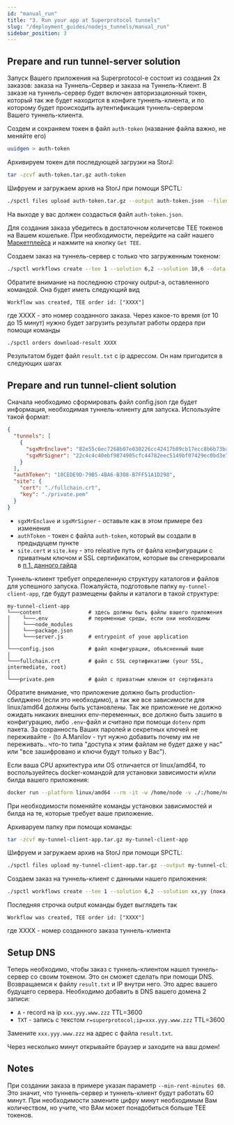```yaml
---
id: "manual_run"
title: "3. Run your app at Superprotocol tunnels"
slug: "/deployment_guides/nodejs_tunnels/manual_run"
sidebar_position: 3
---
```


## Prepare and run tunnel-server solution

Запуск Вашего приложения на Superprotocol-е состоит из создания 2х заказов: заказа на Туннель-Сервер и заказа на Туннель-Клиент. В заказе на туннель-сервер будет включен авторизационный токен, который так же будет находится в конфиге туннель-клиента, и по которому будет происходить аутентификация туннель-сервером Вашего туннель-клиента.

Создем и сохраняем токен в файл `auth-token` (название файла важно, не меняйте его)
```bash
uuidgen > auth-token
```

Архивируем токен для последующей загрузки на StorJ:
```bash
tar -zcvf auth-token.tar.gz auth-token 
```

Шифруем и загружаем архив на StorJ при помощи SPCTL:
```bash
./spctl files upload auth-token.tar.gz --output auth-token.json --filename auth-token.tar.gz
```

На выходе у вас должен создасться файл `auth-token.json`.

Для создания заказа убедитесь в достаточном количетсве ТЕЕ токенов на Вашем кошельке. При необходимости, перейдите на сайт нашего [Маркетплейса](https://marketplace.superprotocol.com) и нажмите на кнопку `Get TEE`.

Создаем заказ на туннель-сервер с только что загруженным токеном:
```bash
./spctl workflows create --tee 1 --solution 6,2 --solution 10,6 --data auth-token.json --storage 20,16 --orders-limit 10 --min-rent-minutes 60
```

Обратите внимание на последнюю строчку output-а, оставленного командой. Она будет иметь следующий вид
```
Workflow was created, TEE order id: ["XXXX"]
```
где XXXX - это номер созданного заказа. Через какое-то время (от 10 до 15 минут) нужно будет загрузить результат работы ордера при помощи команды

```bash
./spctl orders download-result XXXX
```

Результатом будет файл `result.txt` с ip адрессом. Он нам пригодится в следующих шагах


## Prepare and run tunnel-client solution

Сначала необходимо сформировать файл config.json где будет информация, необходимая туннель-клиенту для запуска. Используйте такой формат:

```json title="config.json"
{
  "tunnels": [
    {
      "sgxMrEnclave": "82e55c6ec7268b07e030226cc42417b89cb17ecc8b6b73bafb84fc44b0ed059c",
      "sgxMrSigner": "22c4c4c40ebf9874905cfc44782eec5149bf07429ec0bd3e7fd018e9942d0513"
    }
  ],
  "authToken": "10CEDE9D-79B5-4BA6-B308-B7FF51A1D298",
  "site": {
    "cert": "./fullchain.crt",
    "key": "./private.pem"
  }
}

```
* `sgxMrEnclave` и `sgxMrSigner` - оставьте как в этом примере без изменения
* `authToken` - токен с файла `auth-token`, который вы создали в предыдущем пункте
* `site.cert` и `site.key` - это releative путь от файла конфигурации с приватным ключом и SSL сертификатом, которые вы сгенерировали в [п 1. данного гайда](/developers/deployment_guides/nodejs_tunnels/preparing)


Туннель-клиент требует определенную структуру каталогов и файлов для успешного запуска. Пожалуйста, подготовьnе папку `my-tunnel-client-app`, где будут размещены файлы и каталоги в такой структуре:

```
my-tunnel-client-app
└───content               # здесь должны быть файлы вашего приложения
│    └───.env             # переменные среды, если они необходимы
│    └───node_modules    
│    └───package.json     
│    └───server.js        # entrypoint of youe application 
│
└───config.json           # файл конфигурации, объясненный выше
│
└───fullchain.crt         # файл с SSL сертификатами (your SSL, intermediate, root)
│
└───private.pem           # файл с приватным ключом от сертификата
```

Обратите внимание, что приложение должно быть production-сбилджено (если это необходимо), а так же все зависимости для linux/amd64 должны быть установлены. Так же приложение не должно ожидать никаких внешних env-переменных, все должно быть зашито в конфигурацию, либо `.env`-файл и считано при помощи `dotenv` npm пакета. За сохранность Ваших паролей и секретных ключей не переживайте - (to A.Manilov  - тут нужно добавить почему им не переживать.. что-то типа "доступа к этим файлам не будет даже у нас" или "все зашифровано и ключи будут только у Вас").

Если ваша CPU архитектура или OS отличается от linux/amd64, то воспользуейтесь docker-командой для установки зависимости и/или билда вашего приложения:

```bash
docker run --platform linux/amd64 --rm -it -w /home/node -v ./:/home/node node:16-buster npm install && npm run build
```
При необходимости поменяйте команды установки зависимостей и билда на те, которые требует ваше приложение.

Архиваруем папку при помощи команды:
```bash
tar -zcvf my-tunnel-client-app.tar.gz my-tunnel-client-app
```

Шифруем и загружаем архив на StorJ при помощи SPCTL:
```bash
./spctl files upload my-tunnel-client-app.tar.gz --output my-tunnel-client-app.json --filename my-tunnel-client-app.tar.gz
```

Создаем заказ на туннель-клиент с данными нашего приложения:
```bash
./spctl workflows create --tee 1 --solution 6,2 --solution xx,yy (пока нет оффера) --data my-tunnel-client-app.json --storage 20,16 --orders-limit 10 --min-rent-minutes 60
```

Последняя строчка output команды будет выглядеть так
```
Workflow was created, TEE order id: ["XXXX"]
```
где XXXX - номер созданного заказа туннель-клиента


## Setup DNS

Теперь необходимо, чтобы заказ с туннель-клиентом нашел туннель-сервер со своим токеном. Это он сможет сделать при помощи DNS. Возвращаемся к файлу `result.txt` и IP внутри него. Это адрес вашего будущего сервера. Необходимо добавить в DNS вашего домена 2 записи:

* `A` - record на ip `xxx.yyy.www.zzz` TTL=3600
* `TXT` - запись с текстом `r=superprotocol;ip=xxx.yyy.www.zzz` TTL=3600

Замените `xxx.yyy.www.zzz` на адрес с файла `result.txt`.

Через несколько минут открывайте браузер и заходите на ваш домен!


## Notes

При создании заказа в примере указан параметр `--min-rent-minutes 60`. Это значит, что туннель-сервер и туннель-клиент будут работать 60 минут. При необходимости замените цифру минут необходимым Вам количеством, но учите, что ВАм может понадобиться больше ТЕЕ токенов.